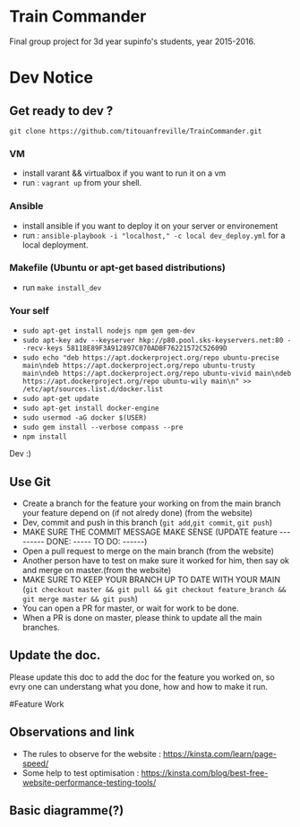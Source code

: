 # Train Commander
Final group project for 3d year supinfo's students, year 2015-2016.

# Dev Notice
## Get ready to dev ? 
 `git clone https://github.com/titouanfreville/TrainCommander.git`
### VM
- install varant && virtualbox if you want to run it on a vm
- run : `vagrant up` from your shell.

### Ansible
- install ansible if you want to deploy it on your server or environement
- run : `ansible-playbook -i "localhost," -c local dev_deploy.yml` for a local deployment.

### Makefile (Ubuntu or apt-get based distributions)
- run `make install_dev`

### Your self
-  `sudo apt-get install nodejs npm gem gem-dev`
-	`sudo apt-key adv --keyserver hkp://p80.pool.sks-keyservers.net:80 --recv-keys 58118E89F3A912897C070ADBF76221572C52609D`
-	`sudo echo "deb https://apt.dockerproject.org/repo ubuntu-precise main\ndeb https://apt.dockerproject.org/repo ubuntu-trusty main\ndeb https://apt.dockerproject.org/repo ubuntu-vivid main\ndeb https://apt.dockerproject.org/repo ubuntu-wily main\n" >> /etc/apt/sources.list.d/docker.list`
-	`sudo apt-get update`
-	`sudo apt-get install docker-engine`
-	`sudo usermod -aG docker $(USER)`
-	`sudo gem install --verbose compass --pre`
-	`npm install`


Dev :)

## Use Git
- Create a branch for the feature your working on from the main branch your feature depend on (if not alredy done) (from the website)
- Dev, commit and push in this branch (`git add`,`git commit`, `git push`)
- MAKE SURE THE COMMIT MESSAGE MAKE SENSE (UPDATE feature --------- DONE: ----- TO DO: ------)
- Open a pull request to merge on the main branch (from the website)
- Another person have to test on make sure it worked for him, then say ok and merge on master.(from the website)
- MAKE SURE TO KEEP YOUR BRANCH UP TO DATE WITH YOUR MAIN (`git checkout master && git pull && git checkout feature_branch && git merge master && git push`)
- You can open a PR for master, or wait for work to be done.
- When a PR is done on master, please think to update all the main branches.

## Update the doc. 
Please update this doc to add the doc for the feature you worked on, so evry one can understang what you done, how and how to make it run.

#Feature Work
## Observations and link
- The rules to observe for the website : https://kinsta.com/learn/page-speed/
- Some help to test optimisation : https://kinsta.com/blog/best-free-website-performance-testing-tools/
## Basic diagramme(?)
